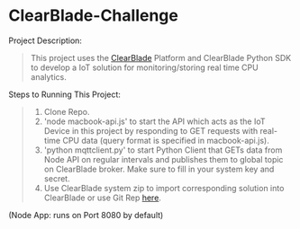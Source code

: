 # ClearBlade-Challenge

Project Description:
  > This project uses the [ClearBlade](https://www.clearblade.com/) Platform and ClearBlade Python SDK to develop a IoT solution for 
  monitoring/storing real time CPU analytics.
  
Steps to Running This Project:
  > 1. Clone Repo.
  > 2. 'node macbook-api.js' to start the API which acts as the IoT Device in this project by responding to GET requests with real-time 
  CPU data (query format is specified in macbook-api.js).
  > 3. 'python mqttclient.py' to start Python Client that GETs data from Node API on regular intervals and publishes them to global topic 
  on ClearBlade broker. Make sure to fill in your system key and secret. 
  > 4. Use ClearBlade system zip to import corresponding solution into ClearBlade or use Git Rep [here](https://github.com/rohithn1/test-system).
  
 (Node App: runs on Port 8080 by default)
